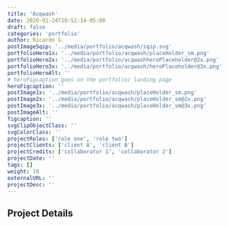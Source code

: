 ```yaml
---
title: 'Acqwash'
date: 2020-01-24T10:52:14-05:00
draft: false
categories: 'portfolio'
author: Ricardo G.
postImageSqip: '../media/portfolio/acqwash/sqip.svg'
portfolioHero1x: '../media/portfolio/acqwash/placeHolder_sm.png'
portfolioHero2x: '../media/portfolio/acqwashheroPlaceholder@2x.png'
portfolioHero3x: '../media/portfolio/acqwash/heroPlaceholder@3x.png'
portfolioHeroAlt: ''
# heroFigcaption goes on the portfolio/ landing page
heroFigcaption: ''
postImage1x: '../media/portfolio/acqwash/placeHolder_sm.png'
postImage2x: '../media/portfolio/acqwash/placeHolder_sm@2x.png'
postImage3x: '../media/portfolio/acqwash/placeHolder_sm@3x.png'
postImageAlt: ''
figcaption: ''
svgClipObjectClass: ''
svgColorClass: ''
projectRoles: ['role one', 'role two']
projectClients: ['client A', 'client B']
projectCredits: ['collaborator 1', 'collaborator 2']
projectDate: ''
tags: []
weight: 10
externalURL: ''
projectDesc: ''
---
```

## Project Details
